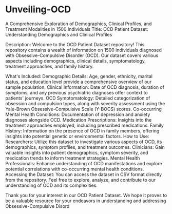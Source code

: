 # Unveiling-OCD
 A Comprehensive Exploration of Demographics, Clinical Profiles, and Treatment Modalities in 1500 Individuals
Title: OCD Patient Dataset: Understanding Demographics and Clinical Profiles

Description: Welcome to the OCD Patient Dataset repository! This repository contains a wealth of information on 1500 individuals diagnosed with Obsessive-Compulsive Disorder (OCD). Our dataset covers various aspects including demographics, clinical details, symptomatology, treatment approaches, and family history.

What's Included: Demographic Details: Age, gender, ethnicity, marital status, and education level provide a comprehensive overview of our sample population. Clinical Information: Date of OCD diagnosis, duration of symptoms, and any previous psychiatric diagnoses offer context to patients' journeys. OCD Symptomatology: Detailed categorization of obsession and compulsion types, along with severity assessment using the Yale-Brown Obsessive-Compulsive Scale (Y-BOCS) scores. Co-occurring Mental Health Conditions: Documentation of depression and anxiety diagnoses alongside OCD. Medication Prescriptions: Insights into the treatment approaches employed, including prescribed medications. Family History: Information on the presence of OCD in family members, offering insights into potential genetic or environmental factors. How to Use: Researchers: Utilize this dataset to investigate various aspects of OCD, its demographics, symptom profiles, and treatment outcomes. Clinicians: Gain valuable insights into patient demographics, symptom severity, and medication trends to inform treatment strategies. Mental Health Professionals: Enhance understanding of OCD manifestations and explore potential correlations with co-occurring mental health conditions. Accessing the Dataset: You can access the dataset in CSV format directly from the repository. Feel free to explore, analyze, and contribute to our understanding of OCD and its complexities.

Thank you for your interest in our OCD Patient Dataset. We hope it proves to be a valuable resource for your endeavors in understanding and addressing Obsessive-Compulsive Disord
